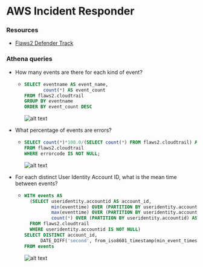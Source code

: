 # AWS Incident Responder

### Resources
- [Flaws2 Defender Track](http://flaws2.cloud/defender.htm)

### Athena queries
- How many events are there for each kind of event?
  - ```sql
    SELECT eventname AS event_name,
           count(*) AS event_count
    FROM flaws2.cloudtrail
    GROUP BY eventname
    ORDER BY event_count DESC
    ```
    ![alt text](https://user-images.githubusercontent.com/38987117/78983251-d8217600-7af1-11ea-9a99-0e7fc6688167.png)
- What percentage of events are errors?
  - ```sql
    SELECT count(*)*100.0/(SELECT count(*) FROM flaws2.cloudtrail) AS event_error_percentage
    FROM flaws2.cloudtrail
    WHERE errorcode IS NOT NULL;
    ```
    ![alt text](https://user-images.githubusercontent.com/38987117/78983728-c2608080-7af2-11ea-9d1b-5f3a745c0b20.png)

- For each distinct User Identity Account ID, what is the mean time between events?
  - ```sql
    WITH events AS 
      (SELECT useridentity.accountid AS account_id,
              min(eventtime) OVER (PARTITION BY useridentity.accountid) AS min_event_timestamp, 
              max(eventtime) OVER (PARTITION BY useridentity.accountid) AS max_event_timestamp, 
              count(*) OVER (PARTITION BY useridentity.accountid) AS event_count
      FROM flaws2.cloudtrail
      WHERE useridentity.accountid IS NOT NULL)
    SELECT DISTINCT account_id,
          DATE_DIFF('second', from_iso8601_timestamp(min_event_timestamp), from_iso8601_timestamp(max_event_timestamp))*1.0/(event_count-1) AS mean_interval_in_second
    FROM events
    ```
    ![alt text](https://user-images.githubusercontent.com/38987117/78983889-15d2ce80-7af3-11ea-8248-ac69d8259afc.png)
